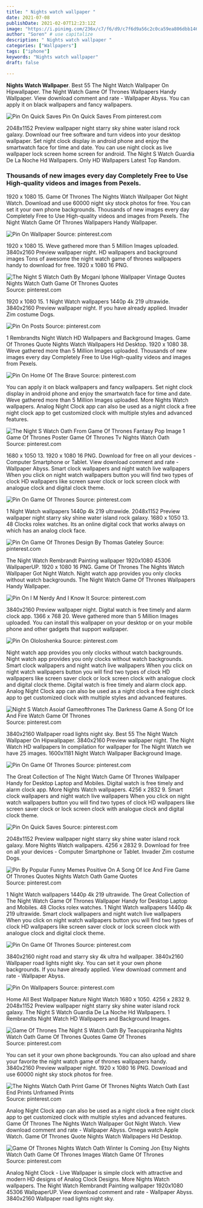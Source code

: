 ```yaml
---
title: " Nights watch wallpaper "
date: 2021-07-08
publishDate: 2021-02-07T12:23:12Z
image: "https://i.pinimg.com/236x/c7/f6/d9/c7f6d9a56c2c0ca59ea806dbb146e230.jpg"
author: "Soren" # use capitalize
description: " Nights watch wallpaper "
categories: ["Wallpapers"]
tags: ["iphone"]
keywords: "Nights watch wallpaper"
draft: false

---
```



**Nights Watch Wallpaper**. Best 55 The Night Watch Wallpaper On Hipwallpaper. The Night Watch Game Of Thrones Wallpapers Handy Wallpaper. View download comment and rate - Wallpaper Abyss. You can apply it on black wallpapers and fancy wallpapers.

![Pin On Quick Saves](https://i.pinimg.com/originals/6f/93/34/6f93341385ee9116c1412e2192b09cf1.jpg "Pin On Quick Saves")
Pin On Quick Saves From pinterest.com


2048x1152 Preview wallpaper night starry sky shine water island rock galaxy. Download our free software and turn videos into your desktop wallpaper. Set night clock display in android phone and enjoy the smartwatch face for time and date. You can use night clock as live wallpaper lock screen home screen for android. The Night S Watch Guardia De La Noche Hd Wallpapers. Only HD Wallpapers Latest Top Random.

### Thousands of new images every day Completely Free to Use High-quality videos and images from Pexels.

1920 x 1080 15. Game Of Thrones The Nights Watch Wallpaper Got Night Watch. Download and use 60000 night sky stock photos for free. You can set it your own phone backgrounds. Thousands of new images every day Completely Free to Use High-quality videos and images from Pexels. The Night Watch Game Of Thrones Wallpapers Handy Wallpaper.


![Pin On Wallpaper](https://i.pinimg.com/originals/bc/05/f2/bc05f2008f7a434a32915711eed015ec.jpg "Pin On Wallpaper")
Source: pinterest.com

1920 x 1080 15. Weve gathered more than 5 Million Images uploaded. 3840x2160 Preview wallpaper night. HD wallpapers and background images Tons of awesome the night watch game of thrones wallpapers handy to download for free. 1920 x 1080 16 PNG.

![The Night S Watch Oath By Mcgani Iphone Wallpaper Vintage Quotes Nights Watch Oath Game Of Thrones Quotes](https://i.pinimg.com/originals/2d/34/f1/2d34f18b939076c3bcb5bbbf232ea3ab.png "The Night S Watch Oath By Mcgani Iphone Wallpaper Vintage Quotes Nights Watch Oath Game Of Thrones Quotes")
Source: pinterest.com

1920 x 1080 15. 1 Night Watch wallpapers 1440p 4k 219 ultrawide. 3840x2160 Preview wallpaper night. If you have already applied. Invader Zim costume Dogs.

![Pin On Posts](https://i.pinimg.com/originals/76/c7/03/76c703cef51f3fefba24a5eb5ccf055e.jpg "Pin On Posts")
Source: pinterest.com

1 Rembrandts Night Watch HD Wallpapers and Background Images. Game Of Thrones Quote Nights Watch Wallpapers Hd Desktop. 1920 x 1080 38. Weve gathered more than 5 Million Images uploaded. Thousands of new images every day Completely Free to Use High-quality videos and images from Pexels.

![Pin On Home Of The Brave](https://i.pinimg.com/originals/4b/de/19/4bde1957b20e0f68a1566b39b408cb38.jpg "Pin On Home Of The Brave")
Source: pinterest.com

You can apply it on black wallpapers and fancy wallpapers. Set night clock display in android phone and enjoy the smartwatch face for time and date. Weve gathered more than 5 Million Images uploaded. More Nights Watch wallpapers. Analog Night Clock app can also be used as a night clock a free night clock app to get customized clock with multiple styles and advanced features.

![The Night S Watch Oath From Game Of Thrones Fantasy Pop Image 1 Game Of Thrones Poster Game Of Thrones Tv Nights Watch Oath](https://i.pinimg.com/originals/15/32/9e/15329e80403f36d9ffe55e07b02a3079.jpg "The Night S Watch Oath From Game Of Thrones Fantasy Pop Image 1 Game Of Thrones Poster Game Of Thrones Tv Nights Watch Oath")
Source: pinterest.com

1680 x 1050 13. 1920 x 1080 16 PNG. Download for free on all your devices - Computer Smartphone or Tablet. View download comment and rate - Wallpaper Abyss. Smart clock wallpapers and night watch live wallpapers When you click on night watch wallpapers button you will find two types of clock HD wallpapers like screen saver clock or lock screen clock with analogue clock and digital clock theme.

![Pin On Game Of Thrones](https://i.pinimg.com/736x/79/0a/4f/790a4f8b9cde873d1bf06e9e218c7b7d.jpg "Pin On Game Of Thrones")
Source: pinterest.com

1 Night Watch wallpapers 1440p 4k 219 ultrawide. 2048x1152 Preview wallpaper night starry sky shine water island rock galaxy. 1680 x 1050 13. 48 Clocks rolex watches. Its an online digital cock that works always on which has an analog clock face.

![Pin On Game Of Thrones Design By Thomas Gateley](https://i.pinimg.com/originals/8e/d9/a5/8ed9a5ffdfdc78010230c906fc3e39e4.jpg "Pin On Game Of Thrones Design By Thomas Gateley")
Source: pinterest.com

The Night Watch Rembrandt Painting wallpaper 1920x1080 45306 WallpaperUP. 1920 x 1080 16 PNG. Game Of Thrones The Nights Watch Wallpaper Got Night Watch. Night watch app provides you only clocks without watch backgrounds. The Night Watch Game Of Thrones Wallpapers Handy Wallpaper.

![Pin On I M Nerdy And I Know It](https://i.pinimg.com/originals/41/83/45/4183456ac49b09240090a1c619d1a761.jpg "Pin On I M Nerdy And I Know It")
Source: pinterest.com

3840x2160 Preview wallpaper night. Digital watch is free timely and alarm clock app. 1366 x 768 20. Weve gathered more than 5 Million Images uploaded. You can install this wallpaper on your desktop or on your mobile phone and other gadgets that support wallpaper.

![Pin On Ololoshenka](https://i.pinimg.com/originals/01/eb/7c/01eb7c0593f10a3b9be5b94a79c7ada1.jpg "Pin On Ololoshenka")
Source: pinterest.com

Night watch app provides you only clocks without watch backgrounds. Night watch app provides you only clocks without watch backgrounds. Smart clock wallpapers and night watch live wallpapers When you click on night watch wallpapers button you will find two types of clock HD wallpapers like screen saver clock or lock screen clock with analogue clock and digital clock theme. Digital watch is free timely and alarm clock app. Analog Night Clock app can also be used as a night clock a free night clock app to get customized clock with multiple styles and advanced features.

![Night S Watch Asoiaf Gameofthrones The Darkness Game A Song Of Ice And Fire Watch Game Of Thrones](https://i.pinimg.com/originals/c7/eb/2d/c7eb2db5e389839cfc275c879d4adb9d.jpg "Night S Watch Asoiaf Gameofthrones The Darkness Game A Song Of Ice And Fire Watch Game Of Thrones")
Source: pinterest.com

3840x2160 Wallpaper road lights night sky. Best 55 The Night Watch Wallpaper On Hipwallpaper. 3840x2160 Preview wallpaper night. The Night Watch HD wallpapers In compilation for wallpaper for The Night Watch we have 25 images. 1600x1181 Night Watch Wallpaper Background Image.

![Pin On Game Of Thrones](https://i.pinimg.com/originals/c7/c3/54/c7c3540bddcda3c0b51fe2da6a193234.jpg "Pin On Game Of Thrones")
Source: pinterest.com

The Great Collection of The Night Watch Game Of Thrones Wallpaper Handy for Desktop Laptop and Mobiles. Digital watch is free timely and alarm clock app. More Nights Watch wallpapers. 4256 x 2832 9. Smart clock wallpapers and night watch live wallpapers When you click on night watch wallpapers button you will find two types of clock HD wallpapers like screen saver clock or lock screen clock with analogue clock and digital clock theme.

![Pin On Quick Saves](https://i.pinimg.com/originals/6f/93/34/6f93341385ee9116c1412e2192b09cf1.jpg "Pin On Quick Saves")
Source: pinterest.com

2048x1152 Preview wallpaper night starry sky shine water island rock galaxy. More Nights Watch wallpapers. 4256 x 2832 9. Download for free on all your devices - Computer Smartphone or Tablet. Invader Zim costume Dogs.

![Pin By Popular Funny Memes Positive On A Song Of Ice And Fire Game Of Thrones Quotes Nights Watch Oath Game Quotes](https://i.pinimg.com/originals/50/cc/d8/50ccd8884667b823769fbb3833885b58.jpg "Pin By Popular Funny Memes Positive On A Song Of Ice And Fire Game Of Thrones Quotes Nights Watch Oath Game Quotes")
Source: pinterest.com

1 Night Watch wallpapers 1440p 4k 219 ultrawide. The Great Collection of The Night Watch Game Of Thrones Wallpaper Handy for Desktop Laptop and Mobiles. 48 Clocks rolex watches. 1 Night Watch wallpapers 1440p 4k 219 ultrawide. Smart clock wallpapers and night watch live wallpapers When you click on night watch wallpapers button you will find two types of clock HD wallpapers like screen saver clock or lock screen clock with analogue clock and digital clock theme.

![Pin On Game Of Thrones](https://i.pinimg.com/originals/a2/51/87/a25187c23914b6c5808813eea127736b.jpg "Pin On Game Of Thrones")
Source: pinterest.com

3840x2160 night road and starry sky 4k ultra hd wallpaper. 3840x2160 Wallpaper road lights night sky. You can set it your own phone backgrounds. If you have already applied. View download comment and rate - Wallpaper Abyss.

![Pin On Wallpapers](https://i.pinimg.com/originals/fd/3b/48/fd3b48256ea746a3b2daae1969143a4b.jpg "Pin On Wallpapers")
Source: pinterest.com

Home All Best Wallpaper Nature Night Watch 1680 x 1050. 4256 x 2832 9. 2048x1152 Preview wallpaper night starry sky shine water island rock galaxy. The Night S Watch Guardia De La Noche Hd Wallpapers. 1 Rembrandts Night Watch HD Wallpapers and Background Images.

![Game Of Thrones The Night S Watch Oath By Teacuppiranha Nights Watch Oath Game Of Thrones Quotes Game Of Thrones](https://i.pinimg.com/originals/fb/60/5f/fb605f1bbb7aefc7d625bd63c48943a2.jpg "Game Of Thrones The Night S Watch Oath By Teacuppiranha Nights Watch Oath Game Of Thrones Quotes Game Of Thrones")
Source: pinterest.com

You can set it your own phone backgrounds. You can also upload and share your favorite the night watch game of thrones wallpapers handy. 3840x2160 Preview wallpaper night. 1920 x 1080 16 PNG. Download and use 60000 night sky stock photos for free.

![The Nights Watch Oath Print Game Of Thrones Nights Watch Oath East End Prints Unframed Prints](https://i.pinimg.com/originals/ca/42/0d/ca420d3cd28873138ea85ddf54dcd4b4.jpg "The Nights Watch Oath Print Game Of Thrones Nights Watch Oath East End Prints Unframed Prints")
Source: pinterest.com

Analog Night Clock app can also be used as a night clock a free night clock app to get customized clock with multiple styles and advanced features. Game Of Thrones The Nights Watch Wallpaper Got Night Watch. View download comment and rate - Wallpaper Abyss. Omega watch Apple Watch. Game Of Thrones Quote Nights Watch Wallpapers Hd Desktop.

![Game Of Thrones Nights Watch Oath Winter Is Coming Jon Etsy Nights Watch Oath Game Of Thrones Images Watch Game Of Thrones](https://i.pinimg.com/236x/c7/f6/d9/c7f6d9a56c2c0ca59ea806dbb146e230.jpg "Game Of Thrones Nights Watch Oath Winter Is Coming Jon Etsy Nights Watch Oath Game Of Thrones Images Watch Game Of Thrones")
Source: pinterest.com

Analog Night Clock - Live Wallpaper is simple clock with attractive and modern HD designs of Analog Clock Designs. More Nights Watch wallpapers. The Night Watch Rembrandt Painting wallpaper 1920x1080 45306 WallpaperUP. View download comment and rate - Wallpaper Abyss. 3840x2160 Wallpaper road lights night sky.

